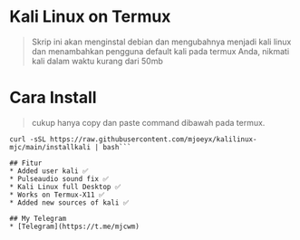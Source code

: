 # Kali Linux on Termux 
> Skrip ini akan menginstal debian dan mengubahnya menjadi kali linux dan menambahkan pengguna default kali pada termux Anda, nikmati kali dalam waktu kurang dari 50mb

# Cara Install
> cukup hanya copy dan paste command dibawah pada termux.

```command
curl -sSL https://raw.githubusercontent.com/mjoeyx/kalilinux-mjc/main/installkali | bash```

## Fitur
* Added user kali ✅
* Pulseaudio sound fix ✅
* Kali Linux full Desktop ✅
* Works on Termux-X11 ✅
* Added new sources of kali ✅

## My Telegram
* [Telegram](https://t.me/mjcwm) 
